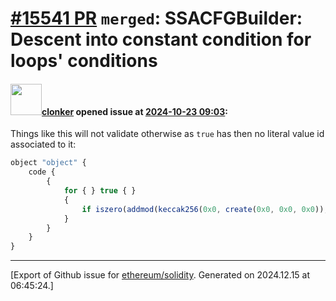 # [\#15541 PR](https://github.com/ethereum/solidity/pull/15541) `merged`: SSACFGBuilder: Descent into constant condition for loops' conditions

#### <img src="https://avatars.githubusercontent.com/u/1685266?v=4" width="50">[clonker](https://github.com/clonker) opened issue at [2024-10-23 09:03](https://github.com/ethereum/solidity/pull/15541):

Things like this will not validate otherwise as `true` has then no literal value id associated to it:

```js
object "object" {
    code {
        {
            for { } true { }
            {
                if iszero(addmod(keccak256(0x0, create(0x0, 0x0, 0x0)), 0x0, 0x0)) { break }
            }
        }
    }
}
```




-------------------------------------------------------------------------------



[Export of Github issue for [ethereum/solidity](https://github.com/ethereum/solidity). Generated on 2024.12.15 at 06:45:24.]
